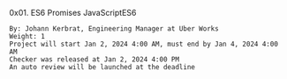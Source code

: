 0x01. ES6 Promises
JavaScriptES6

    By: Johann Kerbrat, Engineering Manager at Uber Works
    Weight: 1
    Project will start Jan 2, 2024 4:00 AM, must end by Jan 4, 2024 4:00 AM
    Checker was released at Jan 2, 2024 4:00 PM
    An auto review will be launched at the deadline
